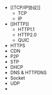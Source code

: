 - [[TCP/IP协议]]
	- TCP
	- IP
- [[HTTP]]
	- HTTP1.1
	- HTTP2.0
	- QUIC
- HTTPS
- CDN
- P2P
- STP
- DHCP
- DNS & HTTPDNS
- Socket
- UDP
-